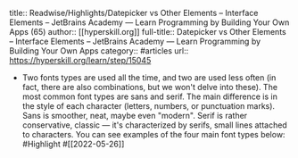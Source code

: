 title:: Readwise/Highlights/Datepicker vs Other Elements – Interface Elements – JetBrains Academy — Learn Programming by Building Your Own Apps (65)
author:: [[hyperskill.org]]
full-title:: Datepicker vs Other Elements – Interface Elements – JetBrains Academy — Learn Programming by Building Your Own Apps
category:: #articles
url:: https://hyperskill.org/learn/step/15045

- Two fonts types are used all the time, and two are used less often (in fact, there are also combinations, but we won't delve into these). The most common font types are sans and serif. The main difference is in the style of each character (letters, numbers, or punctuation marks). Sans is smoother, neat, maybe even "modern". Serif is rather conservative, classic — it's characterized by serifs, small lines attached to characters. You can see examples of the four main font types below: #Highlight #[[2022-05-26]]